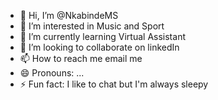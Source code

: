 - 👋 Hi, I’m @NkabindeMS
- 👀 I’m interested in Music and Sport
- 🌱 I’m currently learning Virtual Assistant 
- 💞️ I’m looking to collaborate on linkedIn
- 📫 How to reach me email me
- 😄 Pronouns: ...
- ⚡ Fun fact: I like to chat but I'm always sleepy

<!---
NkabindeMS/NkabindeMS is a ✨ special ✨ repository because its `README.md` (this file) appears on your GitHub profile.
You can click the Preview link to take a look at your changes.
--->
